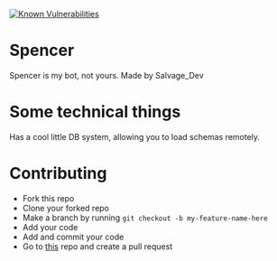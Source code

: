 [![Known Vulnerabilities](https://snyk.io/test/github/Milo123459/Spencer/badge.svg?targetFile=package.json)](https://snyk.io/test/github/Milo123459/Spencer?targetFile=package.json)

# Spencer

Spencer is my bot, not yours. Made by Salvage_Dev

# Some technical things

Has a cool little DB system, allowing you to load schemas remotely.

# Contributing

- Fork this repo
- Clone your forked repo
- Make a branch by running `git checkout -b my-feature-name-here`
- Add your code
- Add and commit your code
- Go to [this](https://github.com/Milo123459/Spencer) repo and create a pull request
